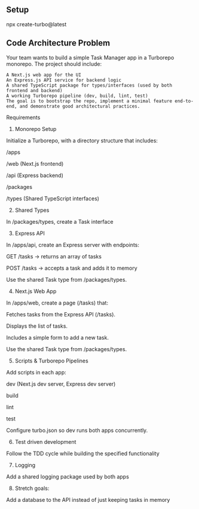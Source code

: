 ## Setup

npx create-turbo@latest




## Code Architecture Problem

Your team wants to build a simple Task Manager app in a Turborepo monorepo. The project should include:

    A Next.js web app for the UI
    An Express.js API service for backend logic
    A shared TypeScript package for types/interfaces (used by both frontend and backend)
    A working Turborepo pipeline (dev, build, lint, test)
    The goal is to bootstrap the repo, implement a minimal feature end-to-end, and demonstrate good architectural practices.

Requirements

1. Monorepo Setup

Initialize a Turborepo, with a directory structure that includes:

/apps

  /web         (Next.js frontend)

  /api         (Express backend)

/packages

  /types       (Shared TypeScript interfaces)

2. Shared Types

In /packages/types, create a Task interface

3. Express API

In /apps/api, create an Express server with endpoints:

GET /tasks → returns an array of tasks

POST /tasks → accepts a task and adds it to memory

Use the shared Task type from /packages/types.

4. Next.js Web App

In /apps/web, create a page (/tasks) that:

Fetches tasks from the Express API (/tasks).

Displays the list of tasks.

Includes a simple form to add a new task.

Use the shared Task type from /packages/types.

5. Scripts & Turborepo Pipelines

Add scripts in each app:

dev (Next.js dev server, Express dev server)

build

lint

test

Configure turbo.json so dev runs both apps concurrently.

6. Test driven development

Follow the TDD cycle while building the specified functionality

7. Logging

Add a shared logging package used by both apps

8. Stretch goals:

Add a database to the API instead of just keeping tasks in memory